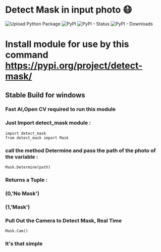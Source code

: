 # Detect Mask in input photo :mask:
![Upload Python Package](https://github.com/Jash271/detect_mask/workflows/Upload%20Python%20Package/badge.svg) ![PyPI](https://img.shields.io/pypi/v/detect_mask) ![PyPI - Status](https://img.shields.io/pypi/status/detect_mask) ![PyPI - Downloads](https://img.shields.io/pypi/dw/detect_mask)
# Install module for use by this command https://pypi.org/project/detect-mask/
## Stable Build for windows

### Fast AI,Open CV required to run this module
### Just Import detect_mask module : 
```
import detect_mask
from detect_mask import Mask
````

### call the method Determine and pass the path of the photo of the variable : 
```
Mask.Determine(path)
```
### Returns a Tuple :
###  (0,'No Mask')
###  (1,'Mask')


### Pull Out the Camera to Detect Mask, Real Time
```
Mask.Cam()
```
### It's that simple 

